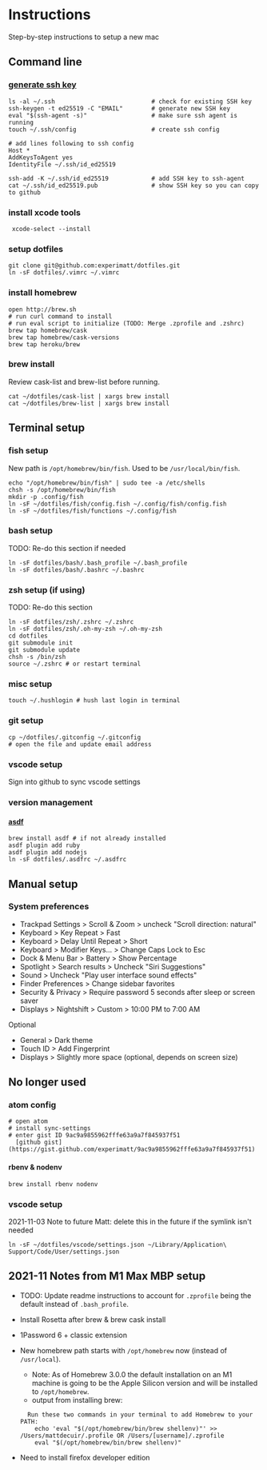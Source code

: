 # Instructions

   Step-by-step instructions to setup a new mac

## Command line

### [generate ssh key](https://help.github.com/articles/generating-a-new-ssh-key-and-adding-it-to-the-ssh-agent/)
  ```
ls -al ~/.ssh                           # check for existing SSH key
ssh-keygen -t ed25519 -C "EMAIL"        # generate new SSH key
eval "$(ssh-agent -s)"                  # make sure ssh agent is running
touch ~/.ssh/config                     # create ssh config

# add lines following to ssh config
Host *
  AddKeysToAgent yes
  IdentityFile ~/.ssh/id_ed25519

ssh-add -K ~/.ssh/id_ed25519            # add SSH key to ssh-agent
cat ~/.ssh/id_ed25519.pub               # show SSH key so you can copy to github
  ```

### install xcode tools
```
 xcode-select --install
```

### setup dotfiles
```
git clone git@github.com:experimatt/dotfiles.git
ln -sF dotfiles/.vimrc ~/.vimrc
```

### install homebrew
```
open http://brew.sh
# run curl command to install
# run eval script to initialize (TODO: Merge .zprofile and .zshrc)
brew tap homebrew/cask
brew tap homebrew/cask-versions
brew tap heroku/brew
```

### brew install
Review cask-list and brew-list before running.

```
cat ~/dotfiles/cask-list | xargs brew install
cat ~/dotfiles/brew-list | xargs brew install
```

## Terminal setup

### fish setup
New path is `/opt/homebrew/bin/fish`. Used to be `/usr/local/bin/fish`.

```
echo "/opt/homebrew/bin/fish" | sudo tee -a /etc/shells
chsh -s /opt/homebrew/bin/fish
mkdir -p .config/fish
ln -sF ~/dotfiles/fish/config.fish ~/.config/fish/config.fish
ln -sF ~/dotfiles/fish/functions ~/.config/fish
```

### bash setup
TODO: Re-do this section if needed

```
ln -sF dotfiles/bash/.bash_profile ~/.bash_profile
ln -sF dotfiles/bash/.bashrc ~/.bashrc
```

### zsh setup (if using)
TODO: Re-do this section

```
ln -sF dotfiles/zsh/.zshrc ~/.zshrc
ln -sF dotfiles/zsh/.oh-my-zsh ~/.oh-my-zsh
cd dotfiles
git submodule init
git submodule update
chsh -s /bin/zsh
source ~/.zshrc # or restart terminal
```

### misc setup
```
touch ~/.hushlogin # hush last login in terminal
```

### git setup
```
cp ~/dotfiles/.gitconfig ~/.gitconfig
# open the file and update email address
```

### vscode setup
Sign into github to sync vscode settings

### version management

#### [asdf](https://asdf-vm.com/#/core-manage-asdf)
```
brew install asdf # if not already installed
asdf plugin add ruby
asdf plugin add nodejs
ln -sF dotfiles/.asdfrc ~/.asdfrc
```

## Manual setup

### System preferences

  * Trackpad Settings > Scroll & Zoom > uncheck "Scroll direction: natural"
  * Keyboard > Key Repeat > Fast
  * Keyboard > Delay Until Repeat > Short
  * Keyboard > Modifier Keys... > Change Caps Lock to Esc
  * Dock & Menu Bar > Battery > Show Percentage
  * Spotlight > Search results > Uncheck "Siri Suggestions"
  * Sound > Uncheck "Play user interface sound effects"
  * Finder Preferences > Change sidebar favorites
  * Security & Privacy > Require password 5 seconds after sleep or screen saver
  * Displays > Nightshift > Custom > 10:00 PM to 7:00 AM

  Optional
  * General > Dark theme
  * Touch ID > Add Fingerprint
  * Displays > Slightly more space (optional, depends on screen size)

## No longer used

### atom config
```
# open atom
# install sync-settings
# enter gist ID 9ac9a9855962fffe63a9a7f845937f51
  [github gist](https://gist.github.com/experimatt/9ac9a9855962fffe63a9a7f845937f51)
```

#### rbenv & nodenv
```
brew install rbenv nodenv
```

### vscode setup
2021-11-03 Note to future Matt: delete this in the future if the symlink isn't needed

```
ln -sF ~/dotfiles/vscode/settings.json ~/Library/Application\ Support/Code/User/settings.json
```

## 2021-11 Notes from M1 Max MBP setup
* TODO: Update readme instructions to account for `.zprofile` being the default instead of `.bash_profile`.
* Install Rosetta after brew & brew cask install
* 1Password 6 + classic extension
* New homebrew path starts with `/opt/homebrew` now (instead of `/usr/local`).
  - Note: As of Homebrew 3.0.0 the default installation on an M1 machine is going to be the Apple Silicon version and will be installed to `/opt/homebrew`.
  - output from installing brew:
  ```
    Run these two commands in your terminal to add Homebrew to your PATH:
      echo 'eval "$(/opt/homebrew/bin/brew shellenv)"' >> /Users/mattdecuir/.profile OR /Users/[username]/.zprofile
      eval "$(/opt/homebrew/bin/brew shellenv)"
  ```

* Need to install firefox developer edition